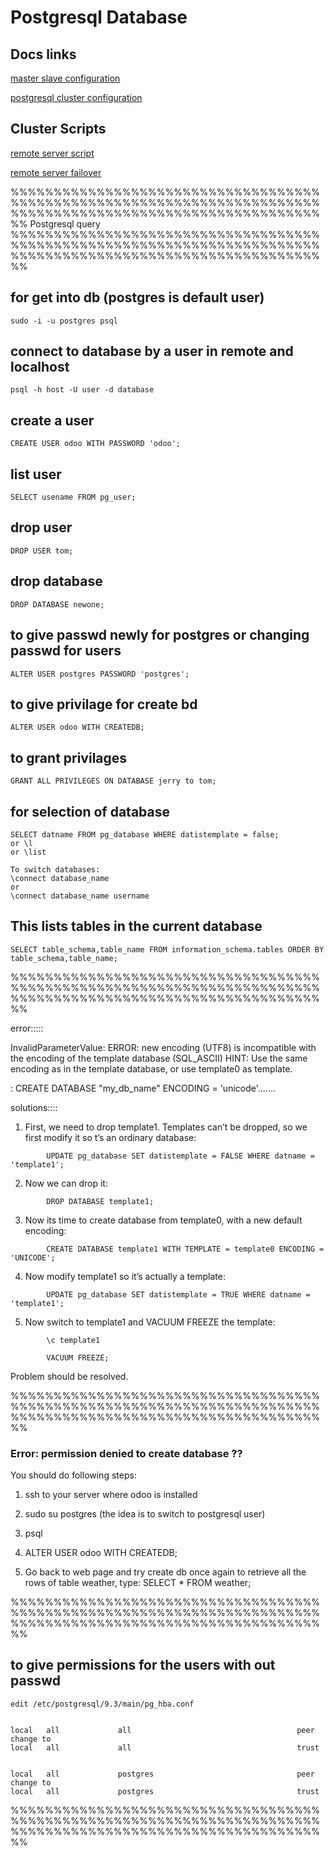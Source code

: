 # Postgresql Database


## Docs links

[master slave configuration]()

[postgresql cluster configuration]()


## Cluster Scripts


[remote server script]()

[remote server failover]()


%%%%%%%%%%%%%%%%%%%%%%%%%%%%%%%%%%%%%%%%%%%%%%%%%%%%%%%%%%%%%%%%%%%%%%%%%%%%%%%%%%%%%%%%%%%%%%%%%%%%%%%%%%%%%%
                                               Postgresql query
%%%%%%%%%%%%%%%%%%%%%%%%%%%%%%%%%%%%%%%%%%%%%%%%%%%%%%%%%%%%%%%%%%%%%%%%%%%%%%%%%%%%%%%%%%%%%%%%%%%%%%%%%%%%%%


## for get into db (postgres is default user)

```
sudo -i -u postgres psql
```

## connect to database by a user in remote and localhost

```
psql -h host -U user -d database
```


## create a user

```
CREATE USER odoo WITH PASSWORD 'odoo';
```

## list user

```
SELECT usename FROM pg_user;
```

## drop user

```
DROP USER tom;
```

## drop database

```
DROP DATABASE newone;
```

## to give passwd newly for postgres or changing passwd for users

```
ALTER USER postgres PASSWORD 'postgres';
```

## to give privilage for create bd

```
ALTER USER odoo WITH CREATEDB;
```

## to grant privilages

```
GRANT ALL PRIVILEGES ON DATABASE jerry to tom;
```

## for selection of database

```
SELECT datname FROM pg_database WHERE datistemplate = false;
or \l
or \list

To switch databases:
\connect database_name
or 
\connect database_name username
```

## This lists tables in the current database

```
SELECT table_schema,table_name FROM information_schema.tables ORDER BY table_schema,table_name;
```

%%%%%%%%%%%%%%%%%%%%%%%%%%%%%%%%%%%%%%%%%%%%%%%%%%%%%%%%%%%%%%%%%%%%%%%%%%%%%%%%%%%%%%%%%%%%%%%%%%%%%%%%%%%%%%

error:::::

InvalidParameterValue: ERROR:  new encoding (UTF8) is incompatible with the encoding of the template database (SQL_ASCII)
HINT:  Use the same encoding as in the template database, or use template0 as template.

: CREATE DATABASE "my_db_name" ENCODING = 'unicode'.......



solutions::::


1. First, we need to drop template1. Templates can’t be dropped, so we first modify it so t’s an ordinary database:

`        UPDATE pg_database SET datistemplate = FALSE WHERE datname = 'template1';`

2. Now we can drop it:

`        DROP DATABASE template1;`

3. Now its time to create database from template0, with a new default encoding:

`        CREATE DATABASE template1 WITH TEMPLATE = template0 ENCODING = 'UNICODE';`

4. Now modify template1 so it’s actually a template:

`        UPDATE pg_database SET datistemplate = TRUE WHERE datname = 'template1';`

5. Now switch to template1 and VACUUM FREEZE the template:

`        \c template1`

`        VACUUM FREEZE;`

Problem should be resolved.


%%%%%%%%%%%%%%%%%%%%%%%%%%%%%%%%%%%%%%%%%%%%%%%%%%%%%%%%%%%%%%%%%%%%%%%%%%%%%%%%%%%%%%%%%%%%%%%%%%%%%%%%%%%%%%


### Error: permission denied to create database ??


You should do following steps:



1. ssh to your server where odoo is installed

2. sudo su postgres
(the idea is to switch to postgresql user)

3. psql

4. ALTER USER odoo WITH CREATEDB;

5. Go back to web page and try create db once again
to retrieve all the rows of table weather, type:
SELECT * FROM weather;


%%%%%%%%%%%%%%%%%%%%%%%%%%%%%%%%%%%%%%%%%%%%%%%%%%%%%%%%%%%%%%%%%%%%%%%%%%%%%%%%%%%%%%%%%%%%%%%%%%%%%%%%%%%%%%


## to give permissions for the users with out passwd 

```
edit /etc/postgresql/9.3/main/pg_hba.conf


local   all             all                                     peer
change to 
local   all             all                                     trust 


local   all             postgres                                peer
change to
local   all             postgres                                trust
```

%%%%%%%%%%%%%%%%%%%%%%%%%%%%%%%%%%%%%%%%%%%%%%%%%%%%%%%%%%%%%%%%%%%%%%%%%%%%%%%%%%%%%%%%%%%%%%%%%%%%%%%%%%%%%%



